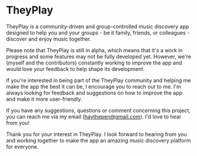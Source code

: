 # TheyPlay

TheyPlay is a community-driven and group-controlled music discovery app designed to help you and your groups - be it family, friends, or colleagues - discover and enjoy music together.

Please note that TheyPlay is still in alpha, which means that it's a work in progress and some features may not be fully developed yet. However, we're (myself and the contributors) constantly working to improve the app and would love your feedback to help shape its development.

If you're interested in being part of the TheyPlay community and helping me make the app the best it can be, I encourage you to reach out to me. I'm always looking for feedback and suggestions on how to improve the app and make it more user-friendly.

If you have any suggestions, questions or comment concerning this project, you can reach me via my email (haythepen@gmail.com). I'd love to hear from you!

Thank you for your interest in TheyPlay. I look forward to hearing from you and working together to make the app an amazing music discovery platform for everyone.
